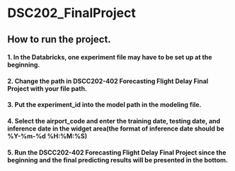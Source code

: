 # DSC202_FinalProject
## How to run the project.
#### 1. In the Databricks, one experiment file may have to be set up at the beginning.
#### 2. Change the path in DSCC202-402 Forecasting Flight Delay Final Project with your file path.
#### 3. Put the experiment_id into the model path in the modeling file.
#### 4. Select the airport_code and enter the training date, testing date, and inference date in the widget area(the format of inference date should be %Y-%m-%d %H:%M:%S)
#### 5. Run the DSCC202-402 Forecasting Flight Delay Final Project since the beginning and the final predicting results will be presented in the bottom.
